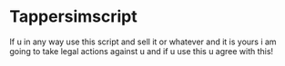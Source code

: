 # Tappersimscript
If u in any way use this script and sell it or whatever and it is yours i am going to take legal actions against u and if u use this u agree with this!
